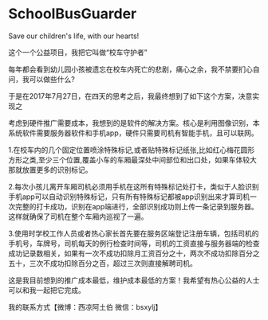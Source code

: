 # SchoolBusGuarder
Save our children's life, with our hearts!

这个一个公益项目，我把它叫做“校车守护者”

每年都会看到幼儿园小孩被遗忘在校车内死亡的悲剧，痛心之余，我不禁要扪心自问，我可以做些什么?

于是在2017年7月27日，在四天的思考之后，我最终想到了如下这个方案，决意实现之

考虑到硬件推广需要成本，我想到的是软件的解决方案。核心是利用图像识别，本系统软件需要服务器软件和手机app，硬件只需要司机有智能手机，且可以联网。

1.在校车内的几个固定位置喷涂特殊标记,或者贴特殊标记纸张,比如红心梅花圆形方形之类,至少三个位置,覆盖小车的车厢最深处中间部位和出口处，如果车体较大那就放置更多的识别标记。

2.每次小孩儿离开车厢司机必须用手机在这所有特殊标记处打卡，类似于人脸识别手机app可以自动识别特殊标记，只有所有特殊标记都被app识别出来才算司机一次完整的打卡成功，识别在app端进行，全部识别成功则上传一条记录到服务器。这样就确保了司机在整个车厢内巡视了一遍。

3.使用时学校工作人员或者热心家长首先要在服务区端登记注册车辆，包括司机的手机号，车牌号，司机每天的例行检查时间等，司机的工资直接与服务器端的检查成功记录数相关，如果有一次不成功扣除月工资百分之十，两次不成功扣除百分之五十，三次不成功扣除百分之百，超过三次则直接解聘司机。

这是我目前想到的推广成本最低，维护成本最低的方案！我希望有热心公益的人士可以和我一起把它完成。

我的联系方式【微博：西凉阿土伯 微信：bsxylj】

